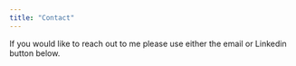 ```yaml
---
title: "Contact"
---
```


If you would like to reach out to me please use either the email or Linkedin button below.
